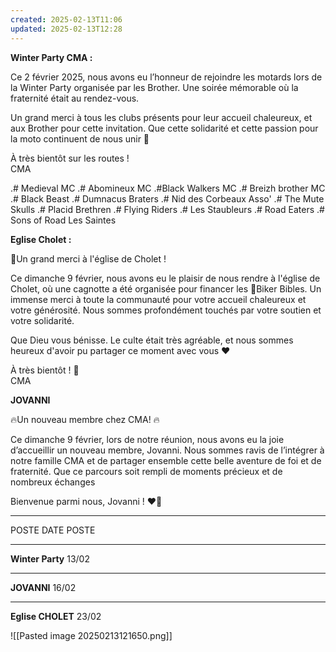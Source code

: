 ```yaml
---
created: 2025-02-13T11:06
updated: 2025-02-13T12:28
---
```

**Winter Party CMA :** 

Ce 2 février 2025, nous avons eu l’honneur de rejoindre les motards lors de la Winter Party organisée par les Brother. Une soirée mémorable où la fraternité était au rendez-vous.

Un grand merci à tous les clubs présents pour leur accueil chaleureux, et aux Brother pour cette invitation. Que cette solidarité et cette passion pour la moto continuent de nous unir 🙏

À très bientôt sur les routes !  
CMA 

.# Medieval MC 
.# Abomineux MC 
.#Black Walkers MC
.# Breizh brother MC 
.# Black Beast
.# Dumnacus Braters 
.# Nid des Corbeaux Asso'
.# The Mute Skulls 
.# Placid Brethren
.# Flying Riders 
.# Les Staubleurs
.# Road Eaters 
.# Sons of Road Les Saintes

**Eglise Cholet :**

🙏Un grand merci à l'église de Cholet !

Ce dimanche 9 février, nous avons eu le plaisir de nous rendre à l'église de Cholet, où une cagnotte a été organisée pour financer les 📓Biker Bibles. Un immense merci à toute la communauté pour votre accueil chaleureux et votre générosité. Nous sommes profondément touchés par votre soutien et votre solidarité.

Que Dieu vous bénisse. Le culte était très agréable, et nous sommes heureux d'avoir pu partager ce moment avec vous ❤️

À très bientôt ! 🙏  
CMA

**JOVANNI**

🔥Un nouveau membre chez CMA! 🔥

Ce dimanche 9 février, lors de notre réunion, nous avons eu la joie d’accueillir un nouveau membre, Jovanni. Nous sommes ravis de l’intégrer à notre famille CMA et de partager ensemble cette belle aventure de foi et de fraternité. Que ce parcours soit rempli de moments précieux et de nombreux échanges 

Bienvenue parmi nous, Jovanni ! ❤️🙏

___

POSTE                        DATE POSTE
___
**Winter Party**                   13/02            
___
**JOVANNI**                        16/02             
___ 
**Eglise CHOLET**                23/02

![[Pasted image 20250213121650.png]]
